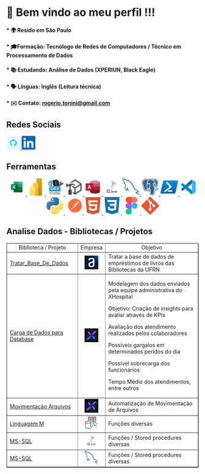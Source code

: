 <!DOCTYPE html>
<html>

# 🙌 Bem vindo ao meu perfil !!!

#### * 🌍  Resido em São Paulo
#### * 🎓Formação: Tecnólogo de Redes de Computadores  / Técnico em Processamento de Dados
#### * 📚 Estudando: Análise de Dados (XPERIUN, Black Eagle)
#### * 🗣️ Línguas: Inglês (Leitura técnica)
#### * ✉️ Contato: [rogerio.tonini@gmail.com](mailto:rogerio.tonini@gmail.com)

## Redes Sociais
<p align="left">
  <a href="https://www.github.com/RogerioTonini" target="_blank" rel="noreferrer"> 
    <img src="https://github.com/RogerioTonini/RogerioTonini/blob/main/images/github-colored.png" width="36" height="36" /> 
  </a> 
  <a href="https://www.linkedin.com/in/rogerio-tonini" target="_blank" rel="noreferrer"> 
    <img src="https://github.com/RogerioTonini/RogerioTonini/blob/main/images/linkedin.svg" width="36" height="36" /> 
  </a>
</p>

## Ferramentas
<div align="center">
    <!-- Excel -->
    <a href="https://support.microsoft.com/pt-br/excel" target="_blank" rel="noreferrer">
		  <img src="https://github.com/RogerioTonini/RogerioTonini/blob/main/images/excel.png" width="46" height="46" alt="Microsoft Excel" />
    </a>
    <!-- Power BI -->
    <a href="https://www.microsoft.com/pt-br/power-platform/products/power-bi" target="_blank" rel="noreferrer">
		  <img src="https://github.com/RogerioTonini/RogerioTonini/blob/main/images/powerbi.png" width="46" height="46" alt="Power BI" />
    </a>
      <!-- DAX Studio -->
    <a href="https://daxstudio.org" target="_blank" rel="noreferrer">
		  <img src="https://github.com/RogerioTonini/RogerioTonini/blob/main/images/dax-studio.png" width="46" height="46" alt="Dax Studio" />
    </a>
    <!-- Tabular Editor -->
    <a href="https://www.sqlbi.com/tools/tabular-editor" target="_blank" rel="noreferrer">
		  <img src="https://github.com/RogerioTonini/RogerioTonini/blob/main/images/tabular-editor.png" width="46" height="46" alt="Tabular Editor" />
    </a>
    <!-- Microsoft Access -->
    <a href="https://support.microsoft.com/pt-br/access" target="_blank" rel="noreferrer">
		  <img src="https://github.com/RogerioTonini/RogerioTonini/blob/main/images/access.svg" width="46" height="46" alt="Microsoft Access" />
    </a>
    <!-- Microsoft SQL Server -->
    <a href="https://www.microsoft.com/en-us/sql-server" target="_blank" rel="noreferrer">
		  <img src="https://github.com/RogerioTonini/RogerioTonini/blob/main/images/sql-server.png" width="46" height="46" alt="Microsoft SQL Server" />
    </a>
    <!-- MySQL -->
    <a href="https://www.mysql.com/" target="_blank" rel="noreferrer">
		  <img src="https://github.com/RogerioTonini/RogerioTonini/blob/main/images/mysql-colored.svg" width="46" height="46" alt="MySQL" />
    </a>
    <!-- PostGre -->
    <a href="https://www.postgresql.org/" target="_blank" rel="noreferrer">
		  <img src="https://github.com/RogerioTonini/RogerioTonini/blob/main/images/postgresql-colored.svg" width="46" height="46" alt="PostgreSQL" />
    </a>
    <!-- Power Shell -->
    <a href="https://learn.microsoft.com/pt-br/powershell/" target="_blank" rel="noreferrer">
		  <img src="https://github.com/RogerioTonini/RogerioTonini/blob/main/images/powershell.png" width="46" height="46" alt="Power ShellL" />
    </a>
    <!-- Visual Studio Code -->
    <a href="https://code.visualstudio.com/" target="_blank" rel="noreferrer">
		  <img src="https://github.com/RogerioTonini/RogerioTonini/blob/main/images/visualstudiocode.png" width="46" height="46" alt="VS Code" />
    </a>
    <!-- Python -->
    <a href="https://www.python.org/" target="_blank" rel="noreferrer">
		  <img src="https://github.com/RogerioTonini/RogerioTonini/blob/main/images/python-colored.svg" width="46" height="46" alt="Python" />
    </a>
    <!-- Postman -->
    <a href="https://www.postman.com/" target="_blank" rel="noreferrer">
		  <img src="https://github.com/RogerioTonini/RogerioTonini/blob/main/images/postman.svg" width="46" height="46" alt="Python" />
    </a>    
    <!-- HTML -->
    <a href="https://developer.mozilla.org/en-US/docs/Glossary/HTML5" target="_blank" rel="noreferrer">
		  <img src="https://github.com/RogerioTonini/RogerioTonini/blob/main/images/html5-colored.svg" width="46" height="46" alt="HTML5" />
    </a>
    <!-- CSS -->
    <a href="https://www.w3.org/TR/CSS/#css" target="_blank" rel="noreferrer">
		  <img src="https://github.com/RogerioTonini/RogerioTonini/blob/main/images/css3-colored.svg" width="46" height="46" alt="CSS3" />
    </a>
    <!-- Figma -->
    <a href="https://www.figma.com/" target="_blank" rel="noreferrer">
		  <img src="https://github.com/RogerioTonini/RogerioTonini/blob/main/images/figma-colored.svg" width="46" height="46" alt="Figma" />
    </a>
    <!-- Git -->
    <a href="https://git-scm.com/" target="_blank" rel="noreferrer">
      <img src="https://github.com/RogerioTonini/RogerioTonini/blob/main/images/git-colored.svg" width="46" height="46" alt="Git" />
    </a>
</div>

## Analise Dados - Bibliotecas / Projetos
<table border="1" style="width:100%">
  <thead>
    <tr>
        <td align="center">Biblioteca / Projeto</td>
        <td align="center">Empresa</td>
        <td align="center">Objetivo</td>
    </tr>
  </thead>
  <body>
    <tr>
      <td align="left"> <a href="https://github.com/RogerioTonini/AD_7DaysOfCode.io">Tratar_Base_De_Dados</a> </td>
      <td align="center">
        <a href="https://www.alura.com.br/" target="_blank" rel="noreferrer">
          <img src="https://github.com/RogerioTonini/RogerioTonini/blob/main/images/alura.png" width="36" height="36" alt="Alura"/>
        </a>
      </td>
      <td align="left"> Tratar a base de dados de empréstimos de livros das Bibliotecas da UFRN </td>
    </tr>
    <!-- -->
    <tr>
      <td align="left"> <a href="https://github.com/RogerioTonini/AD_XPERIUN_D-007_XHospital_Internacoes">Carga de Dados para Database </a> </td>
      <td align="center"> 
        <img src="https://github.com/RogerioTonini/RogerioTonini/blob/main/images/xperiun.png" width="36" height="36" alt="XPERIUN"/>
      </td>
      <td>
          <p>Modelagem dos dados enviados pela equipe administrativa do XHospital</p>
          <p>Objetivo: Criação de insights para avaliar através de KPIs</p>
          <p>Avaliação dos atendimento realizados pelos colaboradores</p>
          <p>Possíveis gargalos em determinados perídos do dia</p>
          <p>Possível sobrecarga dos funcionários</p>
          <p>Tempo Médio dos atendimentos, entre outros</p>
        </td>
      </td>
    </tr>
    <!-- -->
    <tr>
      <td align="left"> <a href="https://github.com/RogerioTonini/AD_XPERIUN_Python_Basico"> Movimentação Arquivos</a> </td>
      <td align="center"> 
        <a href="https://www.xperiun.com/" target="_blank" rel="noreferrer">                            
          <img src="https://github.com/RogerioTonini/RogerioTonini/blob/main/images/xperiun.png" width="36" height="36" alt="XPERIUN"/>
        </a>
      </td>
      <td align="left"> Automatização de Movimentação de Arquivos</td>
    </tr>
    <!-- -->
    <tr> 
      <td align="left"> <a href="https://github.com/RogerioTonini/Ling_M"> Linguagem M</a> </td> 
      <td align="center">
          <a href="https://learn.microsoft.com/pt-br/powerquery-m/" target="_blank" rel="noreferrer">
            <img src="https://github.com/RogerioTonini/RogerioTonini/blob/main/images/powerquery.png" width="36" height="36" alt="Power Query"/>
          </a>
      <td align="left"> Funções diversas</td>
    </tr>          
    <!-- -->
    <tr> 
      <td align="left"> <a href="https://github.com/RogerioTonini/SQL_Comandos_Diversos"> MS-SQL</a> </td> 
      <td align="center">
        <a href="https://www.microsoft.com/en-us/sql-server" target="_blank" rel="noreferrer">
          <img src="https://github.com/RogerioTonini/RogerioTonini/blob/main/images/sql-server.png" width="36" height="36" alt="SQL Server"/>
        </a>
      </td>
      <td align="left"> Funções / Stored procedures diversas</td>
    </tr>
    <!-- -->
    <tr> 
      <td align="left"> <a href="https://github.com/RogerioTonini/MySQL"> MS-SQL</a> </td> 
      <td align="center">
        <a href="https://www.mysql.com" target="_blank" rel="noreferrer">
          <img src="https://github.com/RogerioTonini/RogerioTonini/blob/main/images/mysql-colored.svg" width="36" height="36" alt="SQL Server"/>
        </a>
      </td>
      <td align="left"> Funções / Stored procedures diversas</td>
    </tr>
  </body>
</table>
</html>